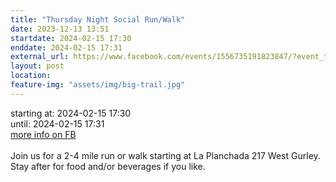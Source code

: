 ```yaml
---
title: "Thursday Night Social Run/Walk"
date: 2023-12-13 13:51
startdate: 2024-02-15 17:30
enddate: 2024-02-15 17:31
external_url: https://www.facebook.com/events/1556735191823847/?event_time_id=1556735248490508
layout: post
location: 
feature-img: "assets/img/big-trail.jpg"
---
```


starting at: 2024-02-15 17:30<br>until: 2024-02-15 17:31<br><a href="https://www.facebook.com/events/1556735191823847/?event_time_id=1556735248490508">more info on FB</a><br><br>Join us for a 2-4 mile run or walk starting at La Planchada 217 West Gurley. Stay after for food and/or beverages if you like. <br>
  <br>
  
